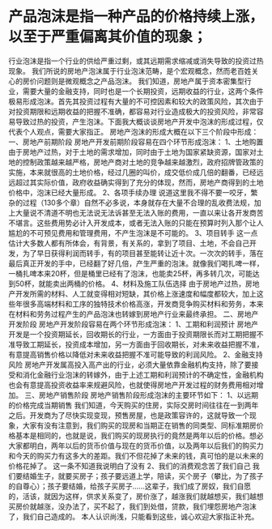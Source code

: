 # 产品泡沫是指一种产品的价格持续上涨，以至于严重偏离其价值的现象；
行业泡沫是指一个行业的供给严重过剩，或其远期需求缩减或消失导致的投资过热现象。
我们所说的房地产泡沫属于行业泡沫范畴，是个宏观概念，然而老百姓关心的房价问题则是微观概念之产品泡沫。
我们知道，房地产属于资本密集型行业，需要大量的金融支持，同时也是一个长期投资，远期收益的行业，这两个条件极易形成泡沫。首先其投资过程有大量的不可控因素和较大的政策风险，其次由于对投资期限和远期收益的把握不准确，都容易对行业造成极大的投资风险，非常容易导致过热的投资，产生泡沫。下面我大概谈谈房地产开发中泡沫的形成过程，仅代表个人观点，需要大家指正。
房地产泡沫的形成大概在以下三个阶段中形成：
一、房地产前期阶段
房地产开发前期阶段容易在四个环节形成泡沫：
1、土地购置
由于房地产过热，对于土地的需求增加，同时由于土地为国家紧缺资源，国家对土地的控制政策越来越严格，房地产商对土地的竞争越来越激烈，政府招牌管政策的实施，本来就很高的土地价格，经过几圈的叫价，成交低价成几倍的翻番，已经远远超过其实际价值，政府收益确实得到了充分的体现，然而，房地产商得到的土地价格中，泡沫已经大量形成。
2、各项手续办理
说道这里我不得不要一咬牙，繁杂的过程（130多个章）自然不必多说，本身就存在大量不合理的乱收费法规，加上大量说不清道不明也无法说无法诉甚至无法入账的费用，一直以来让各开发商苦不堪言。这些费用势必计入开发成本，或者无法入账的只能在预算时列入那个让人尴尬的不可预见费用和管理费用，不产生泡沫是不可能的。
3、项目转手
这一点估计大多数人都有所体会，有背景，有关系的，拿到了项目、土地，不会自己开发，为了早日获得利润而转手，有的项目甚至能转让近十次。一次次的转手，落在最后真正开发的手中，已经翻了好几倍，产生严重的泡沫。就像我们喝扎啤一样，一桶扎啤本来20杯，但是桶里已经有了泡沫，也能卖25杯，再多转几次，可能达到50杯，就能卖出两桶的价格。
4、材料及施工队伍选择
由于房地产过热，房地产开发所需的材料、人工就变得相对短缺，其价格上涨速度和幅度都较大，加上这些年很多高端材料和工序的独特技术价格高涨，开发商竞争购买材料和劳务，本来在材料和劳务过程产生的产品泡沫也转嫁到房地产行业来最终承担。
二、房地产开发阶段
房地产开发阶段容易在两个环节形成泡沫：
1、工期和利润预计
房地产开发是一个投资期延长，回收期长的行业，一方面由于投资期限长而对工期把握不准导致工期延长，投资成本增加，另一方面由于回收期长，对未来收益把握不准，有意提高销售价格以降低对未来收益把握不准可能导致的利润风险。
2、金融支持风险
房地产开发属高投入高产出的行业，必须大量依靠金融机构支持，除了要接受和消化金融行业泡沫的转嫁外，由于上述工期和利润预计的不确定性，金融机构也会有意提高投资收益率来规避风险，也就使得房地产开发过程的财务费用相对增加。
三、房地产销售阶段
房地产销售阶段形成泡沫的主要环节如下：
1、以远期的价格完成当期销售
我们知道，今天购买的住房，实际交房时间往往在一到两年之后。开发商为了尽快实现变现，预售房屋，也是政策容许的，这就导致一个现象，大家有没有注意到，我们购买的现房和当期正在销售的同类型、同标准期房价格基本是相同的，也就是说，我们购买的现房执行的竟然是两年以后的价格。想必大家都明白，两年以后的货币价值与现在的货币价值，以及两年以后我们的购买力和今天的购买力有这多大的差距。我们不但花掉了未来的钱，真可怕的是以未来的价格花掉了。
这一条不知道我说明白了没有
2、我们的消费观念苦了我们自己
我们要结婚生子，就要买房子；孩子要远道上学，陪读，买个房子（攀比，为了孩子的自尊心）；孩子要结婚，给孩子买房子......这辈子，我们成了房奴，我们自愿的，活该，就因为这样，供求关系变了，房价涨了，越涨我们就越想买，我们越想买房价就越涨，没办法了，买不起了，我们到处借，贷款，我们埋怨房地产泡沫了，我们自己造成的。
本人认识尚浅，只能看到这些，诚心欢迎大家指正补充。
